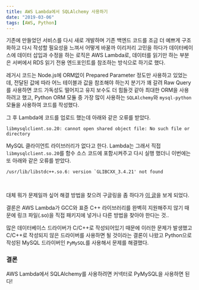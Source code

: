 ```yaml
---
title: AWS Lambda에서 SQLAlchemy 사용하기
date: "2019-03-06"
tags: [AWS, Python]
---
```


기존에 만들었던 서비스를 다시 새로 개발하며 기존 백엔드 코드를 조금 더 예쁘게 구조화하고 다시 작성할 필요성을 느껴서 어떻게 바꿀까 이리저리 고민을 하다가 데이터베이스에 데이터 삽입과 수정을 하는 로직은 AWS Lambda로, 데이터를 읽기만 하는 부분은 서버에서 RDS 읽기 전용 엔드포인트를 참조하는 방식으로 하기로 했다.

레거시 코드는 Node.js에 ORM없이 Prepared Parameter 정도만 사용하고 있었는데, 전달된 값에 따라 어느 테이블과 값을 참조해야 하는지 분기가 꽤 갈려 Raw Query를 사용하면 코드 가독성도 떨어지고 유지 보수도 더 힘들것 같아 최대한 ORM을 사용하려고 했고, Python ORM 모듈 중 가장 많이 사용하는 `SQLAlchemy`와 `mysql-python` 모듈을 사용하여 코드를 작성했다.

그 후 Lambda에 코드를 업로드 했는데 아래와 같은 오류를 받았다.

```
libmysqlclient.so.20: cannot open shared object file: No such file or directory
```

MySQL 클라이언트 라이브러리가 없다고 한다. Lambda는 그래서 직접 `libmysqlclient.so.20`를 함수 소스 코드에 포함시켜주고 다시 실행 했더니 이번에는 또 아래와 같은 오류를 받았다.

```
/usr/lib/libstdc++.so.6: version `GLIBCXX_3.4.21' not found
```

<br>

대체 뭐가 문제일까 싶어 해결 방법을 찾으려 구글링을 좀 하다가 [이 글](https://forums.aws.amazon.com/thread.jspa?threadID=284016)을 보게 되었다.

결론은 AWS Lambda가 GCC와 표쥰 C++ 라이브러리를 완벽히 지원해주지 않기 때문에 링크 파일(.so)을 직접 패키지에 넣거나 다른 방법을 찾아야 한다는 것..

​많은 데이터베이스 드라이버가 C/C++로 작성되어있기 때문에 이러한 문제가 발생했고 C/C++로 작성되지 않은 드라이버를 사용하면 될 것이라는 결론이 나왔고 Python으로 작성된 MySQL 드라이버인 `PyMySQL`를 사용해서 문제를 해결했다.

### 결론

AWS Lambda에서 SQLAlchemy를 사용하려면 커넥터로 PyMySQL을 사용하면 된다!
